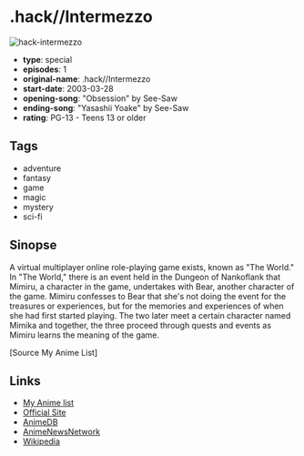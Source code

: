 # .hack//Intermezzo

![hack-intermezzo](https://cdn.myanimelist.net/images/anime/12/66499.jpg)

-   **type**: special
-   **episodes**: 1
-   **original-name**: .hack//Intermezzo
-   **start-date**: 2003-03-28
-   **opening-song**: "Obsession" by See-Saw
-   **ending-song**: "Yasashii Yoake" by See-Saw
-   **rating**: PG-13 - Teens 13 or older

## Tags

-   adventure
-   fantasy
-   game
-   magic
-   mystery
-   sci-fi

## Sinopse

A virtual multiplayer online role-playing game exists, known as "The World." In "The World," there is an event held in the Dungeon of Nankoflank that Mimiru, a character in the game, undertakes with Bear, another character of the game. Mimiru confesses to Bear that she's not doing the event for the treasures or experiences, but for the memories and experiences of when she had first started playing. The two later meet a certain character named Mimika and together, the three proceed through quests and events as Mimiru learns the meaning of the game.

[Source My Anime List]

## Links

-   [My Anime list](https://myanimelist.net/anime/1143/hack__Intermezzo)
-   [Official Site](http://www.b-ch.com/cgi-bin/contents/ttl/det.cgi?ttl_c=169)
-   [AnimeDB](http://anidb.info/perl-bin/animedb.pl?show=anime&aid=24)
-   [AnimeNewsNetwork](http://www.animenewsnetwork.com/encyclopedia/anime.php?id=3532)
-   [Wikipedia](http://en.wikipedia.org/wiki/.hack//Sign)
